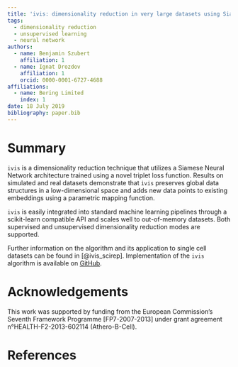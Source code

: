 ```yaml
---
title: 'ivis: dimensionality reduction in very large datasets using Siamese Networks'
tags:
  - dimensionality reduction
  - unsupervised learning
  - neural network
authors:
  - name: Benjamin Szubert
    affiliation: 1
  - name: Ignat Drozdov
    affiliation: 1
    orcid: 0000-0001-6727-4688
affiliations:
  - name: Bering Limited
    index: 1
date: 18 July 2019
bibliography: paper.bib
---
```


# Summary

`ivis` is a dimensionality reduction technique that utilizes a Siamese Neural Network architecture trained using a novel triplet loss function. Results on simulated and real datasets demonstrate that `ivis` preserves global data structures in a low-dimensional space and adds new data points to existing embeddings using a parametric mapping function. 

`ivis` is easily integrated into standard machine learning pipelines through a scikit-learn compatible API and scales well to out-of-memory datasets. Both supervised and unsupervised dimensionality reduction modes are supported.

Further information on the algorithm and its application to single cell datasets can be found in [@ivis_scirep]. Implementation of the `ivis` algorithm is available on [GitHub](https://github.com/beringresearch/ivis).

# Acknowledgements
This work was supported by funding from the European Commission’s Seventh Framework Programme [FP7-2007-2013] under grant agreement n°HEALTH-F2-2013-602114 (Athero-B-Cell).

# References
